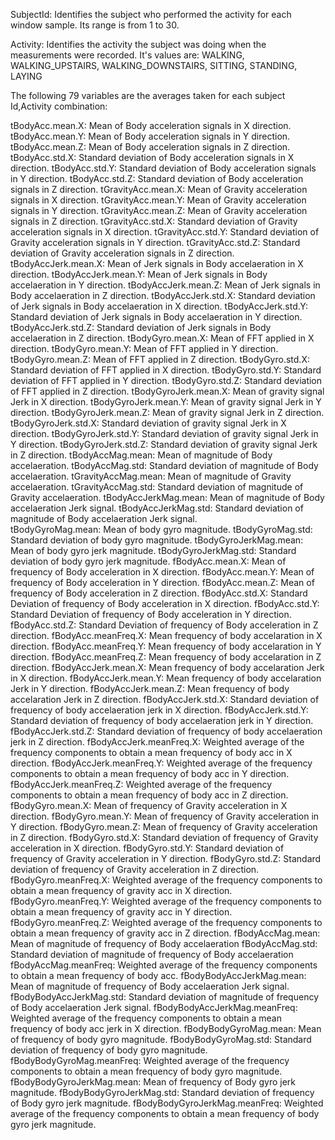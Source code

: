 SubjectId:	Identifies the subject who performed the activity for each window sample. Its range is from 1 to 30.

Activity:	Identifies the activity the subject was doing when the measurements were recorded.
			It's values are: WALKING, WALKING_UPSTAIRS, WALKING_DOWNSTAIRS, SITTING, STANDING, LAYING

The following 79 variables are the averages taken for each subject Id,Activity combination:

tBodyAcc.mean.X:	Mean of Body acceleration signals in X direction.
tBodyAcc.mean.Y:	Mean of Body acceleration signals in Y direction.
tBodyAcc.mean.Z:	Mean of Body acceleration signals in Z direction.
tBodyAcc.std.X:		Standard deviation of Body acceleration signals in X direction.
tBodyAcc.std.Y:		Standard deviation of Body acceleration signals in Y direction.
tBodyAcc.std.Z:		Standard deviation of Body acceleration signals in Z direction.
tGravityAcc.mean.X:		Mean of Gravity acceleration signals in X direction.
tGravityAcc.mean.Y:		Mean of Gravity acceleration signals in Y direction.
tGravityAcc.mean.Z:		Mean of Gravity acceleration signals in Z direction.
tGravityAcc.std.X:		Standard deviation of Gravity acceleration signals in X direction.
tGravityAcc.std.Y:		Standard deviation of Gravity acceleration signals in Y direction.
tGravityAcc.std.Z:		Standard deviation of Gravity acceleration signals in Z direction.
tBodyAccJerk.mean.X:	Mean of Jerk signals in Body accelaeration in X direction.
tBodyAccJerk.mean.Y:	Mean of Jerk signals in Body accelaeration in Y direction.
tBodyAccJerk.mean.Z:	Mean of Jerk signals in Body accelaeration in Z direction.
tBodyAccJerk.std.X:		Standard deviation of Jerk signals in Body accelaeration in X direction.
tBodyAccJerk.std.Y:		Standard deviation of Jerk signals in Body accelaeration in Y direction.
tBodyAccJerk.std.Z:		Standard deviation of Jerk signals in Body accelaeration in Z direction.
tBodyGyro.mean.X:		Mean of FFT applied in X direction.
tBodyGyro.mean.Y:		Mean of FFT applied in Y direction.
tBodyGyro.mean.Z:		Mean of FFT applied in Z direction.
tBodyGyro.std.X:		Standard deviation of FFT applied in X direction.
tBodyGyro.std.Y:		Standard deviation of FFT applied in Y direction.
tBodyGyro.std.Z:		Standard deviation of FFT applied in Z direction.
tBodyGyroJerk.mean.X:	Mean of gravity signal Jerk in X direction.
tBodyGyroJerk.mean.Y:	Mean of gravity signal Jerk in Y direction.
tBodyGyroJerk.mean.Z:	Mean of gravity signal Jerk in Z direction.
tBodyGyroJerk.std.X:	Standard deviation of gravity signal Jerk in X direction.
tBodyGyroJerk.std.Y:	Standard deviation of gravity signal Jerk in Y direction.
tBodyGyroJerk.std.Z:	Standard deviation of gravity signal Jerk in Z direction.
tBodyAccMag.mean:		Mean of magnitude of Body accelaeration.
tBodyAccMag.std:		Standard deviation of magnitude of Body accelaeration.
tGravityAccMag.mean:	Mean of magnitude of Gravity accelaeration.
tGravityAccMag.std:		Standard deviation of magnitude of Gravity accelaeration.
tBodyAccJerkMag.mean:	Mean of magnitude of Body accelaeration Jerk signal.
tBodyAccJerkMag.std:	Standard deviation of magnitude of Body accelaeration Jerk signal.	
tBodyGyroMag.mean:		Mean of body gyro magnitude.
tBodyGyroMag.std:		Standard deviation of body gyro magnitude.
tBodyGyroJerkMag.mean:	Mean of body gyro jerk magnitude.
tBodyGyroJerkMag.std:	Standard deviation of body gyro jerk magnitude.
fBodyAcc.mean.X:		Mean of frequency of Body acceleration in X direction.
fBodyAcc.mean.Y:		Mean of frequency of Body acceleration in Y direction.
fBodyAcc.mean.Z:		Mean of frequency of Body acceleration in Z direction.
fBodyAcc.std.X:			Standard Deviation of frequency of Body acceleration in X direction.
fBodyAcc.std.Y:			Standard Deviation of frequency of Body acceleration in Y direction.
fBodyAcc.std.Z:			Standard Deviation of frequency of Body acceleration in Z direction.
fBodyAcc.meanFreq.X:	Mean frequency of body accelaration in X direction.
fBodyAcc.meanFreq.Y:	Mean frequency of body accelaration in Y direction.
fBodyAcc.meanFreq.Z:	Mean frequency of body accelaration in Z direction.
fBodyAccJerk.mean.X:	Mean frequency of body accelaration Jerk in X direction.
fBodyAccJerk.mean.Y:	Mean frequency of body accelaration Jerk in Y direction.
fBodyAccJerk.mean.Z:	Mean frequency of body accelaration Jerk in Z direction.
fBodyAccJerk.std.X:		Standard deviation of frequency of body accelaeration jerk in X direction.
fBodyAccJerk.std.Y:		Standard deviation of frequency of body accelaeration jerk in Y direction.
fBodyAccJerk.std.Z:		Standard deviation of frequency of body accelaeration jerk in Z direction.
fBodyAccJerk.meanFreq.X:	Weighted average of the frequency components to obtain a mean frequency of body acc in X direction.
fBodyAccJerk.meanFreq.Y:	Weighted average of the frequency components to obtain a mean frequency of body acc in Y direction.
fBodyAccJerk.meanFreq.Z:	Weighted average of the frequency components to obtain a mean frequency of body acc in Z direction.
fBodyGyro.mean.X:		Mean of frequency of Gravity acceleration in X direction.
fBodyGyro.mean.Y:		Mean of frequency of Gravity acceleration in Y direction.
fBodyGyro.mean.Z:		Mean of frequency of Gravity acceleration in Z direction.
fBodyGyro.std.X:		Standard deviation of frequency of Gravity acceleration in X direction.
fBodyGyro.std.Y:		Standard deviation of frequency of Gravity acceleration in Y direction.
fBodyGyro.std.Z:		Standard deviation of frequency of Gravity acceleration in Z direction.
fBodyGyro.meanFreq.X:	Weighted average of the frequency components to obtain a mean frequency of gravity acc in X direction.
fBodyGyro.meanFreq.Y:	Weighted average of the frequency components to obtain a mean frequency of gravity acc in Y direction.
fBodyGyro.meanFreq.Z:	Weighted average of the frequency components to obtain a mean frequency of gravity acc in Z direction.
fBodyAccMag.mean:		Mean of magnitude of frequency of Body accelaeration
fBodyAccMag.std:		Standard deviation of magnitude of frequency of Body accelaeration
fBodyAccMag.meanFreq:	Weighted average of the frequency components to obtain a mean frequency of body acc.
fBodyBodyAccJerkMag.mean:	Mean of magnitude of frequency of Body accelaeration Jerk signal.
fBodyBodyAccJerkMag.std:	Standard deviation of magnitude of frequency of Body accelaeration Jerk signal.
fBodyBodyAccJerkMag.meanFreq: Weighted average of the frequency components to obtain a mean frequency of body acc jerk in X direction.
fBodyBodyGyroMag.mean:	Mean of frequency of body gyro magnitude.
fBodyBodyGyroMag.std:	Standard deviation of frequency of body gyro magnitude.
fBodyBodyGyroMag.meanFreq:	Weighted average of the frequency components to obtain a mean frequency of body gyro magnitude.
fBodyBodyGyroJerkMag.mean:	Mean of frequency of Body gyro jerk magnitude.
fBodyBodyGyroJerkMag.std:	Standard deviation of frequency of Body gyro jerk magnitude.
fBodyBodyGyroJerkMag.meanFreq:	Weighted average of the frequency components to obtain a mean frequency of body gyro jerk magnitude.
